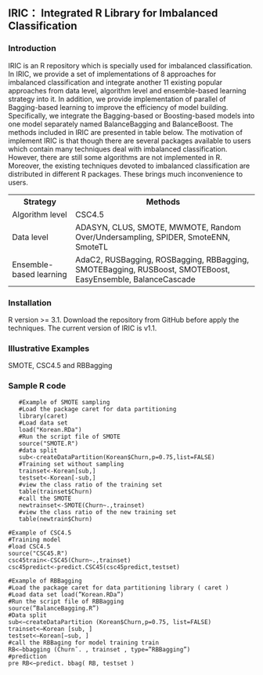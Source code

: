 ## IRIC： Integrated R Library for Imbalanced Classification
### Introduction
IRIC is an R repository which is specially used for imbalanced classification. In IRIC, we provide a set of implementations of 8 approaches for imbalanced classification and integrate another 11 existing popular approaches from data level, algorithm level and ensemble-based learning strategy into it. In addition, we provide implementation of parallel of Bagging-based learning to improve the efficiency of model building. Specifically, we integrate the Bagging-based or Boosting-based models into one model separately named BalanceBagging and BalanceBoost. The methods included in IRIC are presented in table below.  The motivation of implement IRIC is that though there are several packages available to users which contain many techniques deal with imbalanced classification. However, there are still some algorithms are not implemented in R. Moreover, the existing techniques devoted to imbalanced classification are distributed in different R packages. These brings much inconvenience to users.

   <table>
    <tr>
    <th>Strategy</th>
    <th>Methods</th>
    </tr>
    <tr>
    <td> Algorithm level </td>
    <td>CSC4.5</td>
    </tr>
    <tr>
      <td> Data level </td>
       <td> ADASYN, CLUS, SMOTE, MWMOTE, Random Over/Undersampling, SPIDER, SmoteENN, SmoteTL </td>
       </tr>
   <tr>
      <td> Ensemble-based learning </td>
      <td> AdaC2, RUSBagging, ROSBagging, RBBagging, SMOTEBagging, RUSBoost, SMOTEBoost, EasyEnsemble, BalanceCascade</td>
      </tr>
   </table>
   
### Installation
R version >= 3.1. Download the repository from GitHub before apply the techniques. The current version of IRIC is v1.1.
### Illustrative Examples
SMOTE, CSC4.5 and RBBagging 

### Sample R code

```
   #Example of SMOTE sampling
   #Load the package caret for data partitioning
   library(caret)
   #Load data set
   load("Korean.RDa")
   #Run the script file of SMOTE
   source("SMOTE.R")
   #data split
   sub<-createDataPartition(Korean$Churn,p=0.75,list=FALSE)
   #Training set without sampling
   trainset<-Korean[sub,]
   testset<-Korean[-sub,]
   #view the class ratio of the training set
   table(trainset$Churn)
   #call the SMOTE
   newtrainset<-SMOTE(Churn~.,trainset) 
   #view the class ratio of the new training set
   table(newtrain$Churn)  
```





```
#Example of CSC4.5 
#Training model
#load CSC4.5
source("CSC45.R")
csc45train<-CSC45(Churn~.,trainset)
csc45predict<-predict.CSC45(csc45predict,testset)
```

```
#Example of RBBagging 
#Load the package caret for data partitioning library ( caret ) 
#Load data set load(”Korean.RDa”) 
#Run the script file of RBBagging 
source(”BalanceBagging.R”)
#Data split
sub<−createDataPartition (Korean$Churn,p=0.75, list=FALSE) 
trainset<−Korean [sub, ] 
testset<−Korean[−sub, ] 
#call the RBBaging for model training train 
RB<−bbagging (Churn˜. , trainset , type=”RBBagging”)
#prediction
pre RB<−predict. bbag( RB, testset )
```


